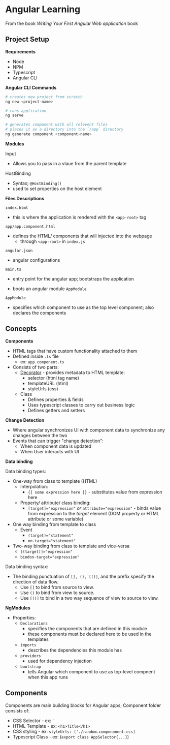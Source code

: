 # Angular Learning
 From the book *Writing Your First Angular Web application* book

## Project Setup

 **Requirements**
 * Node
 * NPM
 * Typescript
 * Angular CLI

**Angular CLI Commands**

```bash
# creates new project from scratch
ng new <project-name>

# runs application 
ng serve

# generates component with all relevent files
# places it as a directory into the `/app` directory
ng generate component <component-name>
```

**Modules**

Input 
  - Allows you to pass in a vlaue from the parent template

HostBinding
  - Syntax; `@HostBinding()`
  - used to set properties on the host element


**Files Descriptions**

`index.html`
  - this is where the application is rendered with the `<app-root>` tag

`app/app.component.html` 
  - defines the HTML/ components that will injected into the webpage
    - through `<app-root>` in `index.js`

`angular.json` 
  - angular configurations

`main.ts` 
  - entry point for the angular app; bootstraps the application
  * boots an angular module `AppModule`

`AppModule` 
  - specifies which component to use as the top level component; also declares the components 


## Concepts

**Components**
* HTML tags that have custom functionality attached to them
* Defined inside `.ts` file 
  * ex: `app.component.ts`
* Consists of two parts:
  * [Decorator](https://www.typescriptlang.org/docs/handbook/decorators.html) - provides metadata to HTML template:
    * selector (html tag name)
    * templateURL (html)
    * styleUrls (css)
  * Class
    * Defines properties & fields
    * Uses typescript classes to carry out business logic
    * Defines getters and setters

**Change Detection**
  * Where angular synchronizes UI with component data to synchronize any changes between the two
  * Events that can trigger "change detection":
    * When component data is updated
    * When User interacts with UI



**Data binding**

Data binding types:
* One-way from class to template (HTML)
  * Interpolation:
    * `{{ some expression here }}` - substitutes value from expression here
  * Property/ attribute/ class binding:
    * `[target]="expression"` *or* `attribute="expression"` - binds value from expression to the *target* element (DOM property or HTML attribute or some variable)
* One way binding from template to class
  * Event 
    * `(target)="statement"`
    * `on-target="statement"`
* Two-way binding from class to template and vice-versa
  * `[(target)]="expression"`
  * `bindon-target="expression"`

Data binding syntax:
  * The binding punctuation of `[], (), [()]`, and the prefix specify the direction of data flow.
    * Use `[]` to bind from source to view.
    * Use `()` to bind from view to source.
    * Use `[()]` to bind in a two way sequence of view to source to view.


**NgModules**

* Properties:
  * `Declarations` 
    - specifies the components that are defined in this module
    - these components must be declared here to be used in the templates
  * `imports` 
    - describes the dependencies this module has
  * `providers`
    - used for dependency injection
  * `bootstrap` 
    - tells Angular which component to use as top-level compnent when this app runs

## Components

Components are main building blocks for Angular apps; Component folder consists of:
  * CSS Selector - ex: `<app-selector></app-selector>
  * HTML Template - ex: `<h1>Title</h1>`
  * CSS styling - ex: `styleUrls: ['./random.compononent.css]`
  * Typescript Class - ex: (`export class AppSelector{...}`)
  
  
